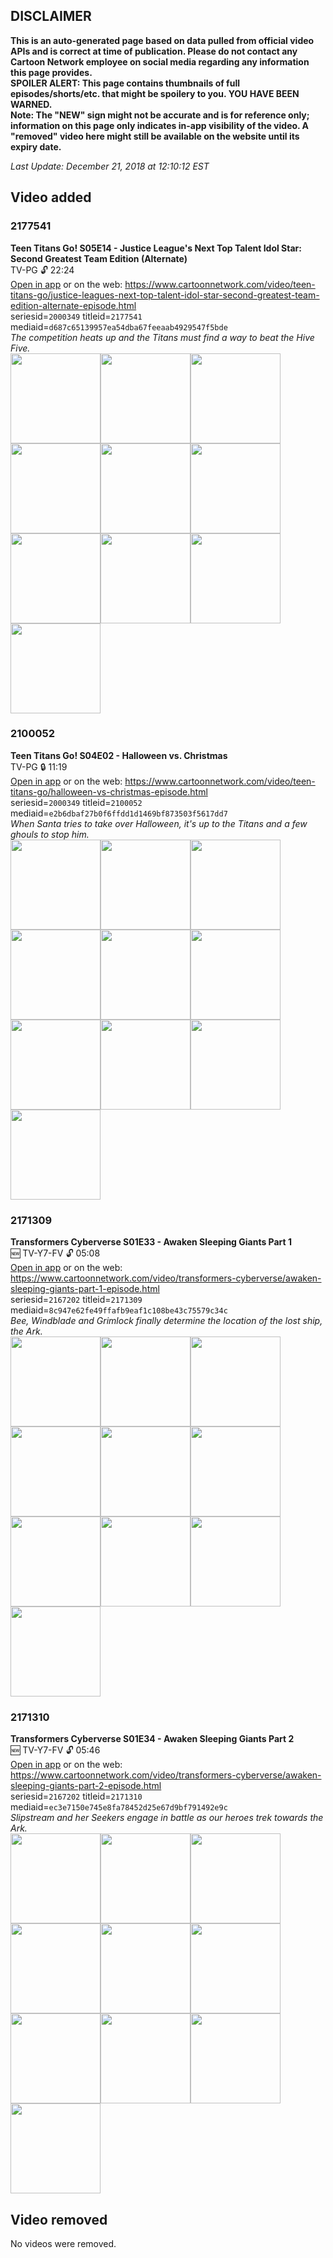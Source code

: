 ## DISCLAIMER
**This is an auto-generated page based on data pulled from official video APIs and is correct at time of publication. Please do not contact any Cartoon Network employee on social media regarding any information this page provides.**  
**SPOILER ALERT: This page contains thumbnails of full episodes/shorts/etc. that might be spoilery to you. YOU HAVE BEEN WARNED.**  
**Note: The "NEW" sign might not be accurate and is for reference only; information on this page only indicates in-app visibility of the video. A "removed" video here might still be available on the website until its expiry date.**  

_Last Update: December 21, 2018 at 12:10:12 EST_
## Video added
### 2177541
**Teen Titans Go! S05E14 - Justice League's Next Top Talent Idol Star: Second Greatest Team Edition (Alternate)**  
TV-PG 🔓 22:24  
[Open in app](https://tinyurl.com/y8rlx3yv) or on the web: https://www.cartoonnetwork.com/video/teen-titans-go/justice-leagues-next-top-talent-idol-star-second-greatest-team-edition-alternate-episode.html  
seriesid=`2000349` titleid=`2177541` mediaid=`d687c65139957ea54dba67feeaab4929547f5bde`  
_The competition heats up and the Titans must find a way to beat the Hive Five._  
<a href="https://s3.amazonaws.com/cn-orchestrator/2177541_001_1280x720.jpg"><img src="https://s3.amazonaws.com/cn-orchestrator/2177541_001_640x360.jpg" height="144px" /></a><a href="https://s3.amazonaws.com/cn-orchestrator/2177541_002_1280x720.jpg"><img src="https://s3.amazonaws.com/cn-orchestrator/2177541_002_640x360.jpg" height="144px" /></a><a href="https://s3.amazonaws.com/cn-orchestrator/2177541_003_1280x720.jpg"><img src="https://s3.amazonaws.com/cn-orchestrator/2177541_003_640x360.jpg" height="144px" /></a><a href="https://s3.amazonaws.com/cn-orchestrator/2177541_004_1280x720.jpg"><img src="https://s3.amazonaws.com/cn-orchestrator/2177541_004_640x360.jpg" height="144px" /></a><a href="https://s3.amazonaws.com/cn-orchestrator/2177541_005_1280x720.jpg"><img src="https://s3.amazonaws.com/cn-orchestrator/2177541_005_640x360.jpg" height="144px" /></a><a href="https://s3.amazonaws.com/cn-orchestrator/2177541_006_1280x720.jpg"><img src="https://s3.amazonaws.com/cn-orchestrator/2177541_006_640x360.jpg" height="144px" /></a><a href="https://s3.amazonaws.com/cn-orchestrator/2177541_007_1280x720.jpg"><img src="https://s3.amazonaws.com/cn-orchestrator/2177541_007_640x360.jpg" height="144px" /></a><a href="https://s3.amazonaws.com/cn-orchestrator/2177541_008_1280x720.jpg"><img src="https://s3.amazonaws.com/cn-orchestrator/2177541_008_640x360.jpg" height="144px" /></a><a href="https://s3.amazonaws.com/cn-orchestrator/2177541_009_1280x720.jpg"><img src="https://s3.amazonaws.com/cn-orchestrator/2177541_009_640x360.jpg" height="144px" /></a><a href="https://s3.amazonaws.com/cn-orchestrator/2177541_010_1280x720.jpg"><img src="https://s3.amazonaws.com/cn-orchestrator/2177541_010_640x360.jpg" height="144px" /></a>
### 2100052
**Teen Titans Go! S04E02 - Halloween vs. Christmas**  
TV-PG 🔒 11:19  
[Open in app](https://tinyurl.com/y8dlpfds) or on the web: https://www.cartoonnetwork.com/video/teen-titans-go/halloween-vs-christmas-episode.html  
seriesid=`2000349` titleid=`2100052` mediaid=`e2b6dbaf27b0f6ffdd1d1469bf873503f5617dd7`  
_When Santa tries to take over Halloween, it's up to the Titans and a few ghouls to stop him._  
<a href="https://s3.amazonaws.com/cn-orchestrator/2100052_001_1280x720.jpg"><img src="https://s3.amazonaws.com/cn-orchestrator/2100052_001_640x360.jpg" height="144px" /></a><a href="https://s3.amazonaws.com/cn-orchestrator/2100052_002_1280x720.jpg"><img src="https://s3.amazonaws.com/cn-orchestrator/2100052_002_640x360.jpg" height="144px" /></a><a href="https://s3.amazonaws.com/cn-orchestrator/2100052_003_1280x720.jpg"><img src="https://s3.amazonaws.com/cn-orchestrator/2100052_003_640x360.jpg" height="144px" /></a><a href="https://s3.amazonaws.com/cn-orchestrator/2100052_004_1280x720.jpg"><img src="https://s3.amazonaws.com/cn-orchestrator/2100052_004_640x360.jpg" height="144px" /></a><a href="https://s3.amazonaws.com/cn-orchestrator/2100052_005_1280x720.jpg"><img src="https://s3.amazonaws.com/cn-orchestrator/2100052_005_640x360.jpg" height="144px" /></a><a href="https://s3.amazonaws.com/cn-orchestrator/2100052_006_1280x720.jpg"><img src="https://s3.amazonaws.com/cn-orchestrator/2100052_006_640x360.jpg" height="144px" /></a><a href="https://s3.amazonaws.com/cn-orchestrator/2100052_007_1280x720.jpg"><img src="https://s3.amazonaws.com/cn-orchestrator/2100052_007_640x360.jpg" height="144px" /></a><a href="https://s3.amazonaws.com/cn-orchestrator/2100052_008_1280x720.jpg"><img src="https://s3.amazonaws.com/cn-orchestrator/2100052_008_640x360.jpg" height="144px" /></a><a href="https://s3.amazonaws.com/cn-orchestrator/2100052_009_1280x720.jpg"><img src="https://s3.amazonaws.com/cn-orchestrator/2100052_009_640x360.jpg" height="144px" /></a><a href="https://s3.amazonaws.com/cn-orchestrator/2100052_010_1280x720.jpg"><img src="https://s3.amazonaws.com/cn-orchestrator/2100052_010_640x360.jpg" height="144px" /></a>
### 2171309
**Transformers Cyberverse S01E33 - Awaken Sleeping Giants Part 1**  
🆕 TV-Y7-FV 🔓 05:08  
[Open in app](https://tinyurl.com/y8tc4f3q) or on the web: https://www.cartoonnetwork.com/video/transformers-cyberverse/awaken-sleeping-giants-part-1-episode.html  
seriesid=`2167202` titleid=`2171309` mediaid=`8c947e62fe49ffafb9eaf1c108be43c75579c34c`  
_Bee, Windblade and Grimlock finally determine the location of the lost ship, the Ark._  
<a href="https://i.cartoonnetwork.com/orchestrator/2171309_001_1280x720.jpg"><img src="https://i.cartoonnetwork.com/orchestrator/2171309_001_640x360.jpg" height="144px" /></a><a href="https://i.cartoonnetwork.com/orchestrator/2171309_002_1280x720.jpg"><img src="https://i.cartoonnetwork.com/orchestrator/2171309_002_640x360.jpg" height="144px" /></a><a href="https://i.cartoonnetwork.com/orchestrator/2171309_003_1280x720.jpg"><img src="https://i.cartoonnetwork.com/orchestrator/2171309_003_640x360.jpg" height="144px" /></a><a href="https://i.cartoonnetwork.com/orchestrator/2171309_004_1280x720.jpg"><img src="https://i.cartoonnetwork.com/orchestrator/2171309_004_640x360.jpg" height="144px" /></a><a href="https://i.cartoonnetwork.com/orchestrator/2171309_005_1280x720.jpg"><img src="https://i.cartoonnetwork.com/orchestrator/2171309_005_640x360.jpg" height="144px" /></a><a href="https://i.cartoonnetwork.com/orchestrator/2171309_006_1280x720.jpg"><img src="https://i.cartoonnetwork.com/orchestrator/2171309_006_640x360.jpg" height="144px" /></a><a href="https://i.cartoonnetwork.com/orchestrator/2171309_007_1280x720.jpg"><img src="https://i.cartoonnetwork.com/orchestrator/2171309_007_640x360.jpg" height="144px" /></a><a href="https://i.cartoonnetwork.com/orchestrator/2171309_008_1280x720.jpg"><img src="https://i.cartoonnetwork.com/orchestrator/2171309_008_640x360.jpg" height="144px" /></a><a href="https://i.cartoonnetwork.com/orchestrator/2171309_009_1280x720.jpg"><img src="https://i.cartoonnetwork.com/orchestrator/2171309_009_640x360.jpg" height="144px" /></a><a href="https://i.cartoonnetwork.com/orchestrator/2171309_010_1280x720.jpg"><img src="https://i.cartoonnetwork.com/orchestrator/2171309_010_640x360.jpg" height="144px" /></a>
### 2171310
**Transformers Cyberverse S01E34 - Awaken Sleeping Giants Part 2**  
🆕 TV-Y7-FV 🔓 05:46  
[Open in app](https://tinyurl.com/yc7hu3fd) or on the web: https://www.cartoonnetwork.com/video/transformers-cyberverse/awaken-sleeping-giants-part-2-episode.html  
seriesid=`2167202` titleid=`2171310` mediaid=`ec3e7150e745e8fa78452d25e67d9bf791492e9c`  
_Slipstream and her Seekers engage in battle as our heroes trek towards the Ark._  
<a href="https://i.cartoonnetwork.com/orchestrator/2171310_001_1280x720.jpg"><img src="https://i.cartoonnetwork.com/orchestrator/2171310_001_640x360.jpg" height="144px" /></a><a href="https://i.cartoonnetwork.com/orchestrator/2171310_002_1280x720.jpg"><img src="https://i.cartoonnetwork.com/orchestrator/2171310_002_640x360.jpg" height="144px" /></a><a href="https://i.cartoonnetwork.com/orchestrator/2171310_003_1280x720.jpg"><img src="https://i.cartoonnetwork.com/orchestrator/2171310_003_640x360.jpg" height="144px" /></a><a href="https://i.cartoonnetwork.com/orchestrator/2171310_004_1280x720.jpg"><img src="https://i.cartoonnetwork.com/orchestrator/2171310_004_640x360.jpg" height="144px" /></a><a href="https://i.cartoonnetwork.com/orchestrator/2171310_005_1280x720.jpg"><img src="https://i.cartoonnetwork.com/orchestrator/2171310_005_640x360.jpg" height="144px" /></a><a href="https://i.cartoonnetwork.com/orchestrator/2171310_006_1280x720.jpg"><img src="https://i.cartoonnetwork.com/orchestrator/2171310_006_640x360.jpg" height="144px" /></a><a href="https://i.cartoonnetwork.com/orchestrator/2171310_007_1280x720.jpg"><img src="https://i.cartoonnetwork.com/orchestrator/2171310_007_640x360.jpg" height="144px" /></a><a href="https://i.cartoonnetwork.com/orchestrator/2171310_008_1280x720.jpg"><img src="https://i.cartoonnetwork.com/orchestrator/2171310_008_640x360.jpg" height="144px" /></a><a href="https://i.cartoonnetwork.com/orchestrator/2171310_009_1280x720.jpg"><img src="https://i.cartoonnetwork.com/orchestrator/2171310_009_640x360.jpg" height="144px" /></a><a href="https://i.cartoonnetwork.com/orchestrator/2171310_010_1280x720.jpg"><img src="https://i.cartoonnetwork.com/orchestrator/2171310_010_640x360.jpg" height="144px" /></a>
## Video removed
No videos were removed.
